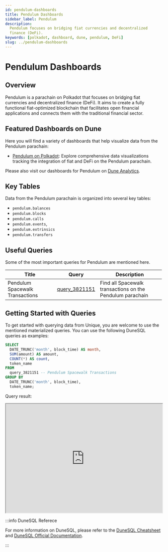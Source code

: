 ```yaml
---
id: pendulum-dashboards
title: Pendulum Dashboards
sidebar_label: Pendulum
description:
  Pendulum focuses on bridging fiat currencies and decentralized
  finance (DeFi).
keywords: [polkadot, dashboard, dune, pendulum, DeFi]
slug: ../pendulum-dashboards
---
```


# Pendulum Dashboards

## Overview

Pendulum is a parachain on Polkadot that focuses on bridging fiat currencies and decentralized
finance (DeFi). It aims to create a fully functional fiat-optimized blockchain that facilitates open
financial applications and connects them with the traditional financial sector.

## Featured Dashboards on Dune

Here you will find a variety of dashboards that help visualize data from the Pendulum parachain:

- [Pendulum on Polkadot](https://dune.com/substrate/pendulum): Explore comprehensive data
  visualizations tracking the integration of fiat and DeFi on the Pendulum parachain.

Please also visit our dashboards for Pendulum on
[Dune Analytics](https://dune.com/discover/content/relevant?q=title:Pendulum%20author:substrate).

## Key Tables

Data from the Pendulum parachain is organized into several key tables:

- `pendulum.balances`
- `pendulum.blocks`
- `pendulum.calls`
- `pendulum.events`,
- `pendulum.extrinsics`
- `pendulum.transfers`

## Useful Queries

Some of the most important queries for Pendulum are mentioned here.

| Title                           | Query                                             | Description                                               |
| ------------------------------- | ------------------------------------------------- | --------------------------------------------------------- |
| Pendulum Spacewalk Transactions | [query_3821151](https://dune.com/queries/3821151) | Find all Spacewalk transactions on the Pendulum parachain |

## Getting Started with Queries

To get started with querying data from Unique, you are welcome to use the mentioned materialized
queries. You can use the following DuneSQL queries as examples:

```sql title="Pendulum Spacewalk Transactions by Month" showLineNumbers
SELECT
  DATE_TRUNC('month', block_time) AS month,
  SUM(amount) AS amount,
  COUNT(*) AS count,
  token_name
FROM
  query_3821151 -- Pendulum Spacewalk Transactions
GROUP BY
  DATE_TRUNC('month', block_time),
  token_name;
```

Query result:

<iframe src="https://dune.com/embeds/3825144/6433755/1ae87539-28c8-4007-a429-5077df8b9adb" height="350" width="100%"></iframe>

:::info DuneSQL Referece

For more information on DuneSQL, please refer to the [DuneSQL Cheatsheet](../dunesql-cheatsheet.md)
and
[DuneSQL Official Documentation](https://docs.dune.com/query-engine/Functions-and-operators/index).

:::
